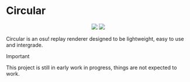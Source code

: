 # Circular

<p align="center">
  <img src="https://img.shields.io/github/release/LmanTW/circular.svg" href="https://github.com/LmanTW/circular/releases/latest"></img>
  <img src="https://img.shields.io/github/downloads/LmanTW/circular/total.svg" href="https://github.com/LmanTW/circular/releases/latest"></img>
</p>

Circular is an osu! replay renderer designed to be lightweight, easy to use and intergrade.

> [!IMPORTANT]
> This project is still in early work in progress, things are not expected to work.
